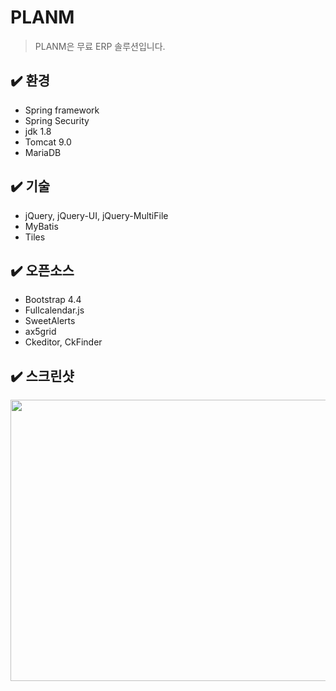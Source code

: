 # PLANM
> PLANM은 무료 ERP 솔루션입니다.<br/>

## :heavy_check_mark: 환경
+ Spring framework
+ Spring Security
+ jdk 1.8
+ Tomcat 9.0
+ MariaDB

## :heavy_check_mark: 기술
+ jQuery, jQuery-UI, jQuery-MultiFile
+ MyBatis
+ Tiles

## :heavy_check_mark: 오픈소스
+ Bootstrap 4.4
+ Fullcalendar.js
+ SweetAlerts
+ ax5grid
+ Ckeditor, CkFinder

## :heavy_check_mark: 스크린샷
<img width="1250px" height="450px" src="https://user-images.githubusercontent.com/47884586/81765268-51a3ee00-950e-11ea-9a2b-718ad7208d71.jpg">
